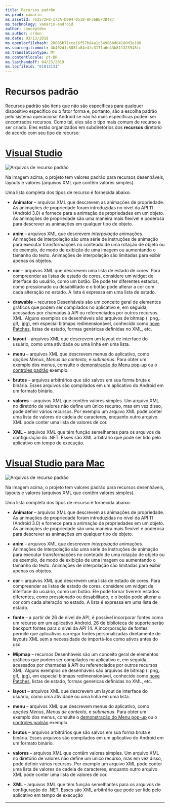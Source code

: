 ```yaml
---
title: Recursos padrão
ms.prod: xamarin
ms.assetid: 762572F0-173A-D994-0510-8F36BEF3D487
ms.technology: xamarin-android
author: conceptdev
ms.author: crdun
ms.date: 03/13/2018
ms.openlocfilehash: 20865b71cce16f57b84a1c54986bd84180d3e190
ms.sourcegitcommit: 4b402d1c508fa84e4fc3171a6e43b811323948fc
ms.translationtype: MT
ms.contentlocale: pt-BR
ms.lasthandoff: 04/23/2019
ms.locfileid: "61013131"
---
```

# <a name="default-resources"></a>Recursos padrão

Recursos padrão são itens que não são específicas para qualquer dispositivo específico ou o fator forma e, portanto, são a escolha padrão pelo sistema operacional Android se não há mais específicas podem ser encontrados recursos. Como tal, eles são o tipo mais comum de recurso a ser criado. Eles estão organizados em subdiretórios dos **recursos** diretório de acordo com seu tipo de recurso:

# <a name="visual-studiotabwindows"></a>[Visual Studio](#tab/windows)

![Arquivos de recurso padrão](default-resources-images/01-resource-files-vs.png)

Na imagem acima, o projeto tem valores padrão para recursos desenháveis, layouts e valores (arquivos XML que contêm valores simples).

Uma lista completa dos tipos de recurso é fornecida abaixo:

-  **Animator** &ndash; arquivos XML que descrevem as animações de propriedade.
   As animações de propriedade foram introduzidas no nível da API 11 (Android 3.0) e fornece para a animação de propriedades em um objeto. As animações de propriedade são uma maneira mais flexível e poderosa para descrever as animações em qualquer tipo de objeto.

-  **anim** &ndash; arquivos XML que descrevem *interpolação* animações. Animações de interpolação são uma série de instruções de animação para executar transformações no conteúdo de uma rotação de objeto ou de exemplo, de modo de exibição de uma imagem ou aumentando o tamanho do texto. Animações de interpolação são limitadas para exibir apenas os objetos.

-  **cor** &ndash; arquivos XML que descrevem uma lista de estado de cores. Para compreender as listas de estado de cores, considere um widget de interface do usuário, como um botão.
   Ele pode ter diferentes estados, como pressionado ou desabilitado e o botão pode alterar a cor com cada alteração no estado. A lista é expressa em uma lista de estado.

-  **drawable** &ndash; recursos Desenháveis são um conceito geral de elementos gráficos que podem ser compilados no aplicativo e, em seguida, acessados por chamadas à API ou referenciados por outros recursos XML.
   Alguns exemplos de desenháveis são arquivos de bitmap (. png,. gif,. jpg), em especial bitmaps redimensionável, conhecido como [nove Patches](https://developer.android.com/guide/topics/graphics/2d-graphics.html#nine-patch), listas de estado, formas genéricas definidas no XML, etc.
 
-  **layout** &ndash; arquivos XML que descrevem um layout de interface do usuário, como uma atividade ou uma linha em uma lista.

-  **menu** &ndash; arquivos XML que descrevem menus do aplicativo, como *opções Menus*, *Menus de contexto*, e *submenus*. Para obter um exemplo dos menus, consulte o [demonstração do Menu pop-up](https://developer.xamarin.com/samples/monodroid/PopupMenuDemo/) ou o [controles padrão](https://developer.xamarin.com/samples/mobile/StandardControls/) exemplo.

-  **brutos** &ndash; arquivos arbitrários que são salvos em sua forma bruta e binária. Esses arquivos são compilados em um aplicativo do Android em um formato binário.

-  **valores** &ndash; arquivos XML que contêm valores simples. Um arquivo XML no diretório de valores não define um único recurso, mas em vez disso, pode definir vários recursos. Por exemplo um arquivo XML pode conter uma lista de valores de cadeia de caracteres, enquanto outro arquivo XML pode conter uma lista de valores de cor.

-  **XML** &ndash; arquivos XML que têm função semelhantes para os arquivos de configuração do .NET. Esses são XML arbitrário que pode ser lido pelo aplicativo em tempo de execução.


# <a name="visual-studio-for-mactabmacos"></a>[Visual Studio para Mac](#tab/macos)

![Arquivos de recurso padrão](default-resources-images/01-resource-files-xs.png)

Na imagem acima, o projeto tem valores padrão para recursos desenháveis, layouts e valores (arquivos XML que contêm valores simples).

Uma lista completa dos tipos de recurso é fornecida abaixo:

-  **Animator** &ndash; arquivos XML que descrevem as animações de propriedade.
   As animações de propriedade foram introduzidas no nível da API 11 (Android 3.0) e fornece para a animação de propriedades em um objeto. As animações de propriedade são uma maneira mais flexível e poderosa para descrever as animações em qualquer tipo de objeto.

-  **anim** &ndash; arquivos XML que descrevem *interpolação* animações. Animações de interpolação são uma série de instruções de animação para executar transformações no conteúdo de uma rotação de objeto ou de exemplo, de modo de exibição de uma imagem ou aumentando o tamanho do texto. Animações de interpolação são limitadas para exibir apenas os objetos.

-  **cor** &ndash; arquivos XML que descrevem uma lista de estado de cores. Para compreender as listas de estado de cores, considere um widget de interface do usuário, como um botão.
   Ele pode tornar tiverem estados diferentes, como pressionado ou desabilitado, e o botão pode alterar a cor com cada alteração no estado. A lista é expressa em uma lista de estado.

-  **fonte** &ndash; a partir de 26 de nível de API, é possível incorporar fontes como um recurso em um aplicativo Android. 26 de biblioteca de suporte serão backport fontes para o nível da API 14. A incorporação de fontes permite que aplicativos carregar fontes personalizadas diretamente de layouts XML sem a necessidade de importá-los como ativos antes do uso.

-  **Mipmap** &ndash; recursos Desenháveis são um conceito geral de elementos gráficos que podem ser compilados no aplicativo e, em seguida, acessados por chamadas à API ou referenciados por outros recursos XML.
   Alguns exemplos de desenháveis são arquivos de bitmap (. png,. gif,. jpg), em especial bitmaps redimensionável, conhecido como [nove Patches](https://developer.android.com/guide/topics/graphics/2d-graphics.html#nine-patch), listas de estado, formas genéricas definidas no XML, etc.

-  **layout** &ndash; arquivos XML que descrevem um layout de interface do usuário, como uma atividade ou uma linha em uma lista.

-  **menu** &ndash; arquivos XML que descrevem menus do aplicativo, como *opções Menus*, *Menus de contexto*, e *submenus*. Para obter um exemplo dos menus, consulte o [demonstração do Menu pop-up](https://developer.xamarin.com/samples/monodroid/PopupMenuDemo/) ou o [controles padrão](https://developer.xamarin.com/samples/mobile/StandardControls/) exemplo.

-  **brutos** &ndash; arquivos arbitrários que são salvos em sua forma bruta e binária. Esses arquivos são compilados em um aplicativo do Android em um formato binário.

-  **valores** &ndash; arquivos XML que contêm valores simples. Um arquivo XML no diretório de valores não define um único recurso, mas em vez disso, pode definir vários recursos. Por exemplo um arquivo XML pode conter uma lista de valores de cadeia de caracteres, enquanto outro arquivo XML pode conter uma lista de valores de cor.

-  **XML** &ndash; arquivos XML que têm função semelhantes para os arquivos de configuração do .NET. Esses são XML arbitrário que pode ser lido pelo aplicativo em tempo de execução

-----

